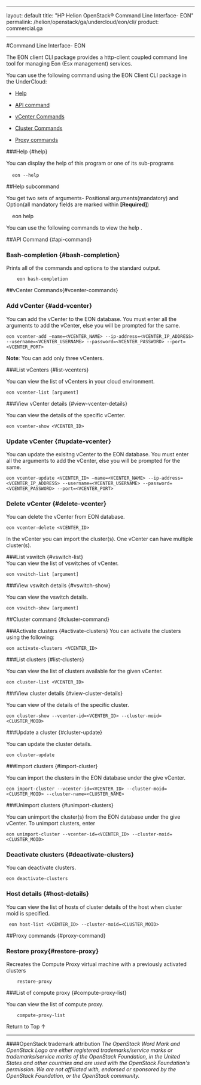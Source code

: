  

---
layout: default
title: "HP Helion OpenStack&#174; Command Line Interface- EON"
permalink: /helion/openstack/ga/undercloud/eon/cli/
product: commercial.ga

---
<!--UNDER REVISION-->

<script>

function PageRefresh {
onLoad="window.refresh"
}

PageRefresh();

</script>

<!---
<p style="font-size: small;"> <a href="/helion/openstack/services/compute/overview/">&#9664; PREV</a> | <a href="/helion/openstack/services/overview/">&#9650; UP</a> | <a href="/helion/openstack/services/imaging/overview/"> NEXT &#9654</a> </p>

-->

#Command Line Interface- EON 

The EON client CLI package provides a http-client coupled command line tool for managing Eon (Esx management) services.
 
You can use the following command using the EON Client CLI package in the UnderCloud:

* [Help](#help)

* [API command](#api-command)

* [vCenter Commands](#vcenter-commands)

* [Cluster Commands](#cluster-commands)

* [Proxy commands](#proxy-command)
 
###Help {#help}

You can display the help of this program or one of its sub-programs

   	`eon --help `


##Help subcommand

You get two sets of arguments- Positional arguments(mandatory) and Option(all mandatory fields are marked within **[Required]**)

    eon help <sub-command> 


You can use the following commands to view the help .


##API Command {#api-command}

### Bash-completion {#bash-completion}

Prints all of the commands and options to the standard output.

		eon bash-completion


##vCenter Commands{#vcenter-commands}

### Add vCenter {#add-vcenter}

You can add the vCenter to the EON database. You must enter all the arguments to add the vCenter, else you will be prompted for the same. 

	eon vcenter-add –name=<VCENTER_NAME> --ip-address=<VCENTER_IP_ADDRESS> --username=<VCENTER_USERNAME> --password=<VCENTER_PASSWORD> --port=<VCENTER_PORT>

**Note**: You can add only three vCenters.

###List vCenters {#list-vcenters}

You can view the list of vCenters in your cloud environment. 


    eon vcenter-list [argument]


###View vCenter details {#view-vcenter-details}

You can view the details of the specific vCenter. 

	eon vcenter-show <VCENTER_ID>


### Update vCenter {#update-vcenter}

You can update the exisitng vCenter to the EON database. You must enter all the arguments to add the vCenter, else you will be prompted for the same. 

	eon vcenter-update <VCENTER_ID> –name=<VCENTER_NAME> --ip-address=<VCENTER_IP_ADDRESS> --username=<VCENTER_USERNAME> --password=<VCENTER_PASSWORD> --port=<VCENTER_PORT>

### Delete vCenter {#delete-vcenter}

You can delete the vCenter from EON database.  

	eon vcenter-delete <VCENTER_ID>

In the vCenter you can import the cluster(s). One vCenter can have multiple cluster(s).

###List vswitch {#vswitch-list}        
You can view the list of vswitches of vCenter.

    eon vswitch-list [argument]

###View vswitch details {#vswitch-show}        

You can view the vswitch details.

	eon vswitch-show [argument]



##Cluster command {#cluster-command}

###Activate clusters {#activate-clusters}
You can activate the clusters using the following:

	eon activate-clusters <VCENTER_ID>


###List clusters {#list-clusters}

You can view the list of clusters available for the given vCenter. 

	eon cluster-list <VCENTER_ID>

###View cluster details {#view-cluster-details}

You can view of the details of the specific cluster. 

	eon cluster-show --vcenter-id=<VCENTER_ID> --cluster-moid=<CLUSTER_MOID>

###Update a cluster {#cluster-update}

You can update the cluster details. 

	eon cluster-update

###Import clusters {#import-cluster}

You can import the clusters in the EON database under the give vCenter. 

	eon import-cluster --vcenter-id=<VCENTER_ID> --cluster-moid=<CLUSTER_MOID> --cluster-name=<CLUSTER_NAME>

###Unimport clusters {#unimport-clusters}

You can unimport the cluster(s) from the EON database under the give vCenter. To unimport  clusters, enter

	eon unimport-cluster --vcenter-id=<VCENTER_ID> --cluster-moid=<CLUSTER_MOID>

### Deactivate clusters {#deactivate-clusters}
You can deactivate clusters.   

 	eon deactivate-clusters

### Host details {#host-details}

You can view the list of hosts of cluster details of the host when cluster moid is specified.

	 eon host-list <VCENTER_ID> --cluster-moid=<CLUSTER_MOID>
             

##Proxy commands {#proxy-command}

### Restore proxy{#restore-proxy}       

Recreates the Compute Proxy virtual machine with a previously activated clusters

		restore-proxy 

###List of compute proxy {#compute-proxy-list}  

You can view the list of compute proxy.

		compute-proxy-list


<a href="#top" style="padding:14px 0px 14px 0px; text-decoration: none;"> Return to Top &#8593; </a>


----
####OpenStack trademark attribution
*The OpenStack Word Mark and OpenStack Logo are either registered trademarks/service marks or trademarks/service marks of the OpenStack Foundation, in the United States and other countries and are used with the OpenStack Foundation's permission. We are not affiliated with, endorsed or sponsored by the OpenStack Foundation, or the OpenStack community.*
